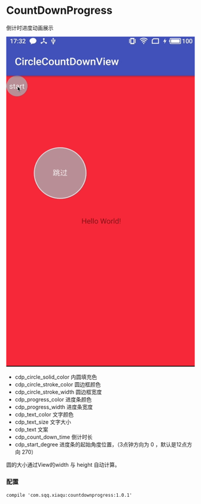 # CountDownProgress
倒计时进度动画展示

![](./count_down_progress.gif)

- cdp_circle_solid_color 内圆填充色
- cdp_circle_stroke_color 圆边框颜色
- cdp_circle_stroke_width 圆边框宽度
- cdp_progress_color 进度条颜色
- cdp_progress_width 进度条宽度
- cdp_text_color 文字颜色
- cdp_text_size 文字大小
- cdp_text 文案
- cdp_count_down_time 倒计时长
- cdp_start_degree 进度条的起始角度位置，（3点钟方向为 0 ，默认是12点方向 270）

圆的大小通过View的width 与 height 自动计算。

### 配置

```
compile 'com.sqq.xiaqu:countdownprogress:1.0.1'
```

